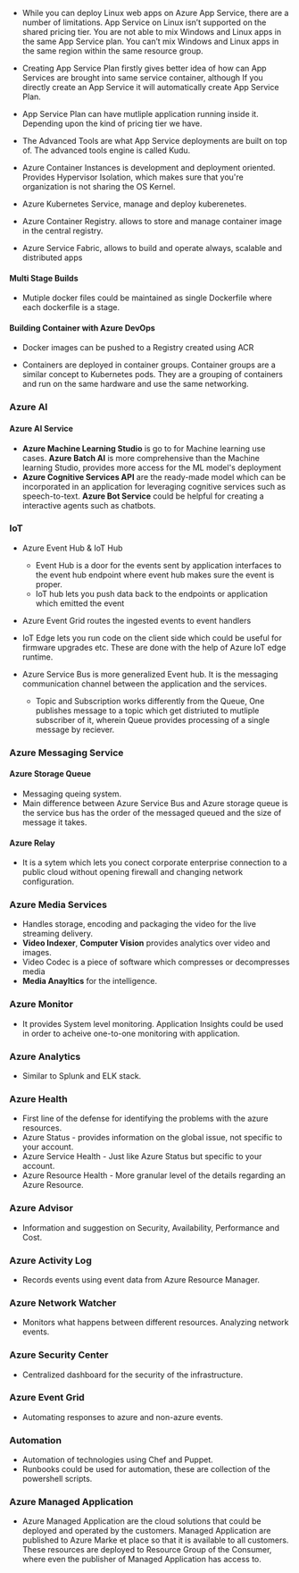- While you can deploy Linux web apps on Azure App Service, there are a number of limitations. App Service on Linux isn’t supported on the shared pricing tier.  You are not able to mix Windows and Linux apps in the same App Service plan. You can’t mix Windows and Linux apps in the same region within the same resource group.

- Creating App Service Plan firstly gives better idea of how can App Services are brought into same service container, although If you directly create an App Service it will automatically create App Service Plan.

- App Service Plan can have mutliple application running inside it. Depending upon the kind of pricing tier we have.

- The Advanced Tools are what App Service deployments are built on top of. The advanced tools engine is called Kudu. 

- Azure Container Instances is development and deployment oriented. Provides Hypervisor Isolation, which makes sure that you're organization is not sharing the OS Kernel.

- Azure Kubernetes Service, manage and deploy kuberenetes.

- Azure Container Registry. allows to store and manage container image in the central registry.

- Azure Service Fabric, allows to build and operate always, scalable and distributed apps


#### Multi Stage Builds
- Mutiple docker files could be maintained as single Dockerfile where each dockerfile is a stage.


#### Building Container with Azure DevOps

- Docker images can be pushed to a Registry created using ACR

- Containers are deployed in container groups. Container groups are a similar concept to Kubernetes pods. They are a grouping of containers and run on the same hardware and use the same networking.


### Azure AI

#### Azure AI Service
- **Azure Machine Learning Studio** is go to for Machine learning use cases. **Azure Batch AI** is more comprehensive than the Machine learning Studio, provides more access for the ML model's deployment
- **Azure Cognitive Services API** are the ready-made model which can be incorporated in an application for leveraging cognitive services such as speech-to-text. **Azure Bot Service** could be helpful for creating a interactive agents such as chatbots.

### IoT

- Azure Event Hub & IoT Hub
    - Event Hub is a door for the events sent by application interfaces to the event hub endpoint where event hub makes sure the event is proper.
    - IoT hub lets you push data back to the endpoints or application which emitted the event

- Azure Event Grid routes the ingested events to event handlers
- IoT Edge lets you run code on the client side which could be useful for firmware upgrades etc. These are done with the help of Azure IoT edge runtime.

- Azure Service Bus is more generalized Event hub. It is the messaging communication channel between the application and the services.
    - Topic and Subscription works differently from the Queue, One publishes message to a topic which get distriuted to mutliple subscriber 
    of it, wherein Queue provides processing of a single message by reciever.

### Azure Messaging Service
 
 #### Azure Storage Queue
 - Messaging queing system.
 - Main difference between Azure Service Bus and Azure storage queue is the service bus has the order of the messaged queued and the size of message it takes. 
 #### Azure Relay
 - It is a sytem which lets you conect corporate enterprise connection to a public cloud without opening firewall and changing network configuration.


### Azure Media Services

- Handles storage, encoding and packaging the video for the live streaming delivery.
- **Video Indexer**, **Computer Vision** provides analytics over video and images.
- Video Codec is a piece of software which compresses or decompresses media
- **Media Anayltics** for the intelligence.


### Azure Monitor 
- It provides System level monitoring. Application Insights could be used in order to acheive one-to-one monitoring with application.

### Azure Analytics 
- Similar to Splunk and ELK stack.


### Azure Health 
- First line of the defense for identifying the problems with the azure resources.
- Azure Status - provides information on the global issue, not specific to your account.
- Azure Service Health - Just like Azure Status but specific to your account.
- Azure Resource Health - More granular level of the details regarding an Azure Resource.

### Azure Advisor 
- Information and suggestion on Security, Availability, Performance and Cost.

### Azure Activity Log 
- Records events using event data from Azure Resource Manager.


### Azure Network Watcher 
- Monitors what happens between different resources. Analyzing network events.

### Azure Security Center 
- Centralized dashboard for the security of the infrastructure.

### Azure Event Grid
- Automating responses to azure and non-azure events. 

### Automation
- Automation of technologies using Chef and Puppet.
- Runbooks could be used for automation, these are collection of the powershell scripts.

### Azure Managed Application
- Azure Managed Application are the cloud solutions that could be deployed and operated by the customers. Managed Application are published to Azure Marke
et place so that it is available to all customers. These resources are deployed to Resource Group of the Consumer, where even the publisher of Managed 
Application has access to.



